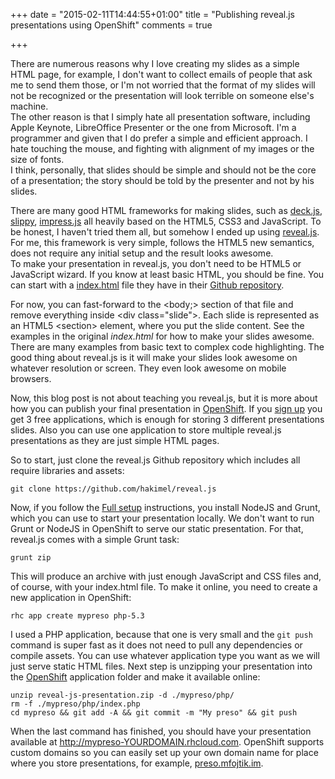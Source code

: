 +++
date = "2015-02-11T14:44:55+01:00"
title = "Publishing reveal.js presentations using OpenShift"
comments = true

+++

There are numerous reasons why I love creating my slides as a simple HTML page,
for example, I don't want to collect emails of people that ask me to send them
those, or I'm not worried that the format of my slides will not be recognized or
the presentation will look terrible on someone else's machine.<br/>
The other reason is that I simply hate all presentation software, including
Apple Keynote, LibreOffice Presenter or the one from Microsoft.  I'm a
programmer and given that I do prefer a simple and efficient approach. I hate
touching the mouse, and fighting with alignment of my images or the size of
fonts.<br/>
I think, personally, that slides should be simple and should not be the core of
a presentation; the story should be told by the presenter and not by his slides.

There are many good HTML frameworks for making slides, such as [deck.js](http://imakewebthings.com/deck.js/),
[slippy](https://github.com/Seldaek/slippy), [impress.js](http://bartaz.github.io/impress.js/#/bored) all heavily based on the HTML5, CSS3 and JavaScript.
To be honest, I haven't tried them all, but somehow I ended up using [reveal.js](http://lab.hakim.se/reveal-js). For me, this framework is very simple, follows the HTML5 new semantics, does not require any initial setup and the result looks awesome.<br/>
To make your presentation in reveal.js, you don't need to be HTML5 or
JavaScript wizard. If you know at least basic HTML, you should be fine.
You can start with a [index.html](https://github.com/hakimel/reveal.js/blob/master/index.html) file they have in their [Github repository](https://github.com/hakimel/reveal.js).

For now, you can fast-forward to the &lt;body;&gt; section of that file and
remove everything inside &lt;div class="slide"&gt;.  Each slide is represented
as an HTML5 &lt;section&gt; element, where you put the slide content. See the
examples in the original *index.html* for how to make your slides awesome. There
are many examples from basic text to complex code highlighting. The good thing
about reveal.js is it will make your slides look awesome on whatever resolution
or screen. They even look awesome on mobile browsers.

Now, this blog post is not about teaching you reveal.js, but it is more about
how you can publish your final presentation in
[OpenShift](https://www.openshift.com/). If you [sign
up](https://www.openshift.com/app/account/new) you get 3 free applications,
which is enough for storing 3 different presentations slides. Also you can use
one application to store multiple reveal.js presentations as they are just
simple HTML pages.

So to start, just clone the reveal.js Github repository which includes all require
libraries and assets:

```
git clone https://github.com/hakimel/reveal.js
```

Now, if you follow the [Full
setup](https://github.com/hakimel/reveal.js/#full-setup) instructions, you
install NodeJS and Grunt, which you can use to start your presentation locally.
We don't want to run Grunt or NodeJS in OpenShift to serve our static
presentation. For that, reveal.js comes with a simple Grunt task:

```
grunt zip
```

This will produce an archive with just enough JavaScript and CSS files and, of
course, with your index.html file. To make it online, you need to create a new
application in OpenShift:

```
rhc app create mypreso php-5.3
```

I used a PHP application, because that one is very small and the `git push`
command is super fast as it does not need to pull any dependencies or compile
assets. You can use whatever application type you want as we will just serve
static HTML files.  Next step is unzipping your presentation into the
[OpenShift](https://www.openshift.com) application folder and make it available
online:

```
unzip reveal-js-presentation.zip -d ./mypreso/php/
rm -f ./mypreso/php/index.php
cd mypreso && git add -A && git commit -m "My preso" && git push
```

When the last command has finished, you should have your presentation available at
<u>http://mypreso-YOURDOMAIN.rhcloud.com</u>. OpenShift supports custom domains
so you can easily set up your own domain name for place where you store
presentations, for example, <u>preso.mfojtik.im</u>.

